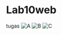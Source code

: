# Lab10web
tugas
![A](https://user-images.githubusercontent.com/81575340/121379857-467de600-c8f9-11eb-891b-ef4bc701ce10.png)
![B](https://user-images.githubusercontent.com/81575340/121379898-4ed62100-c8f9-11eb-9bea-317b85100012.png)
![C](https://user-images.githubusercontent.com/81575340/121379922-54cc0200-c8f9-11eb-8ec3-22821898aaac.png)
